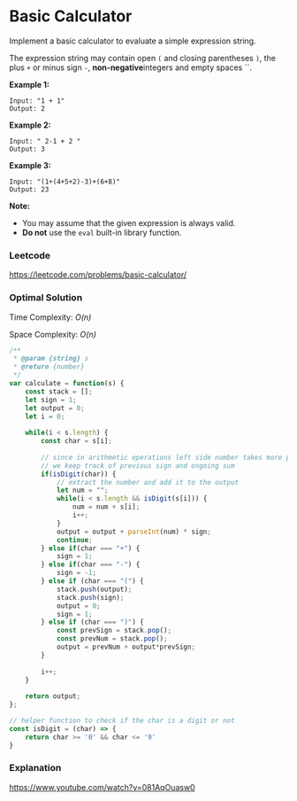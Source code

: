 # Basic Calculator

Implement a basic calculator to evaluate a simple expression string.

The expression string may contain open `(` and closing parentheses `)`, the plus `+` or minus sign `-`, **non-negative**integers and empty spaces ``.

**Example 1:**

```
Input: "1 + 1"
Output: 2
```

**Example 2:**

```
Input: " 2-1 + 2 "
Output: 3
```

**Example 3:**

```
Input: "(1+(4+5+2)-3)+(6+8)"
Output: 23
```

**Note:**

- You may assume that the given expression is always valid.
- **Do not** use the `eval` built-in library function.



### Leetcode

https://leetcode.com/problems/basic-calculator/



### Optimal Solution

Time Complexity: *O(n)*

Space Complexity: *O(n)*

```js
/**
 * @param {string} s
 * @return {number}
 */
var calculate = function(s) {
    const stack = [];
    let sign = 1;
    let output = 0;
    let i = 0;
    
    while(i < s.length) {
        const char = s[i];
        
        // since in arithmetic operations left side number takes more precedence
        // we keep track of previous sign and ongoing sum
        if(isDigit(char)) {
            // extract the number and add it to the output
            let num = "";
            while(i < s.length && isDigit(s[i])) {
                num = num + s[i];
                i++;
            }
            output = output + parseInt(num) * sign;
            continue;
        } else if(char === "+") {
            sign = 1;
        } else if(char === "-") {
            sign = -1;
        } else if (char === "(") {
            stack.push(output);
            stack.push(sign);
            output = 0;
            sign = 1;
        } else if (char === ")") {
            const prevSign = stack.pop();
            const prevNum = stack.pop();
            output = prevNum + output*prevSign;
        }
        
        i++;
    }
    
    return output;
};

// helper function to check if the char is a digit or not
const isDigit = (char) => {
    return char >= '0' && char <= '9'
}
```



### Explanation

https://www.youtube.com/watch?v=081AqOuasw0